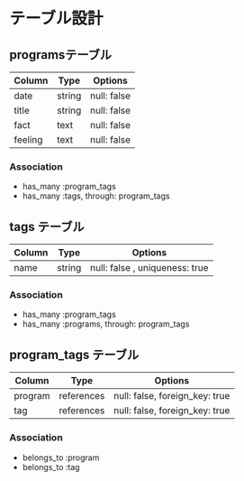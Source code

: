 # テーブル設計

## programsテーブル

| Column  | Type   | Options     |
|---------|--------|------------ |
| date    | string | null: false |
| title   | string | null: false |
| fact    | text   | null: false |
| feeling | text   | null: false |

### Association

- has_many :program_tags
- has_many :tags, through: program_tags

## tags テーブル

| Column | Type   | Options                        |
| ------ | ------ | ------------------------------ |
| name   | string | null: false , uniqueness: true |

### Association

- has_many :program_tags
- has_many :programs, through: program_tags

## program_tags テーブル

| Column  | Type       | Options                        |
| ------- | ---------- | ------------------------------ |
| program | references | null: false, foreign_key: true |
| tag     | references | null: false, foreign_key: true |

### Association

- belongs_to :program
- belongs_to :tag